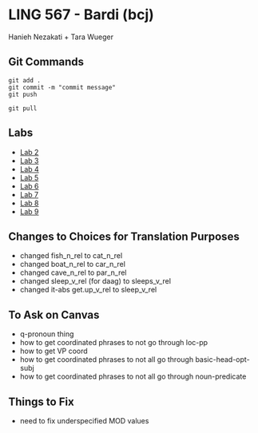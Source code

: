 # LING 567 - Bardi (bcj)
Hanieh Nezakati + Tara Wueger

## Git Commands
```
git add .
git commit -m "commit message"
git push

git pull
```

## Labs
- [Lab 2](labs/lab2/README.md)
- [Lab 3](labs/lab3/README.md)
- [Lab 4](labs/lab4/README.md)
- [Lab 5](labs/lab5/README.md)
- [Lab 6](labs/lab6/README.md)
- [Lab 7](labs/lab7/README.md)
- [Lab 8](labs/lab8/README.md)
- [Lab 9](labs/lab8/README.md)

## Changes to Choices for Translation Purposes
- changed fish_n_rel to cat_n_rel
- changed boat_n_rel to car_n_rel
- changed cave_n_rel to par_n_rel
- changed sleep_v_rel (for daag) to sleeps_v_rel
- changed it-abs get.up_v_rel to sleep_v_rel

## To Ask on Canvas
- q-pronoun thing
- how to get coordinated phrases to not go through loc-pp
- how to get VP coord
- how to get coordinated phrases to not all go through basic-head-opt-subj
- how to get coordinated phrases to not all go through noun-predicate

## Things to Fix
- need to fix underspecified MOD values